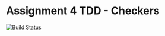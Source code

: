 # Assignment 4 TDD - Checkers 

[![Build Status](https://travis-ci.com/cmput402-w19/assignment4tdd-checkers.svg?branch=TDD-A4)](https://travis-ci.com/cmput402-w19/assignment4tdd-checkers.svg?branch=TDD-A4)
